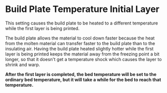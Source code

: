 Build Plate Temperature Initial Layer
====
This setting causes the build plate to be heated to a different temperature while the first layer is being printed.

The build plate allows the material to cool down faster because the heat from the molten material can transfer faster to the build plate than to the insulating air. Having the build plate heated slightly hotter while the first layer is being printed keeps the material away from the freezing point a bit longer, so that it doesn't get a temperature shock which causes the layer to shrink and warp.

**After the first layer is completed, the bed temperature will be set to the ordinary bed temperature, but it will take a while for the bed to reach that temperature.**